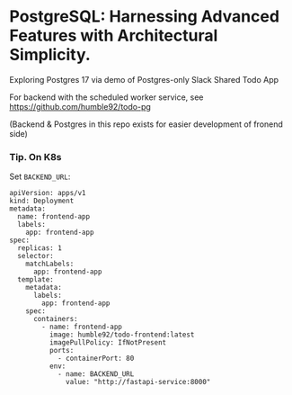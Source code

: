 # PostgreSQL: Harnessing Advanced Features with Architectural Simplicity.

Exploring Postgres 17 via demo of Postgres-only Slack Shared Todo App

For backend with the scheduled worker service, see https://github.com/humble92/todo-pg

(Backend & Postgres in this repo exists for easier development of fronend side)


### Tip. On K8s

Set `BACKEND_URL`:

```
apiVersion: apps/v1
kind: Deployment
metadata:
  name: frontend-app
  labels:
    app: frontend-app
spec:
  replicas: 1
  selector:
    matchLabels:
      app: frontend-app
  template:
    metadata:
      labels:
        app: frontend-app
    spec:
      containers:
        - name: frontend-app
          image: humble92/todo-frontend:latest
          imagePullPolicy: IfNotPresent
          ports:
            - containerPort: 80
          env:
            - name: BACKEND_URL
              value: "http://fastapi-service:8000"
```